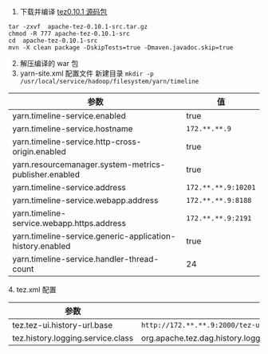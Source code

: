 1. 下载并编译 [tez0.10.1 源码包](https://dlcdn.apache.org/tez/0.10.1/) 
```
tar -zxvf  apache-tez-0.10.1-src.tar.gz
chmod -R 777 apache-tez-0.10.1-src
cd  apache-tez-0.10.1-src
mvn -X clean package -DskipTests=true -Dmaven.javadoc.skip=true
```
2. 解压编译的 war 包
3. yarn-site.xml 配置文件 
新建目录 `mkdir -p /usr/local/service/hadoop/filesystem/yarn/timeline`
<table>
<thead>
<tr>
<th>参数</th>
<th>值</th>
</tr>
</thead>
<tbody><tr>
<td>yarn.timeline-service.enabled</td>
<td>true</td>
</tr>
<tr>
<td>yarn.timeline-service.hostname</td>
<td><code>172.**.**.9</code></td>
</tr>
<tr>
<td>yarn.timeline-service.http-cross-origin.enabled</td>
<td>true</td>
</tr>
<tr>
<td>yarn.resourcemanager.system-metrics-publisher.enabled</td>
<td>true</td>
</tr>
<tr>
<td>yarn.timeline-service.address</td>
<td><code>172.**.**.9:10201</code></td>
</tr>
<tr>
<td>yarn.timeline-service.webapp.address</td>
<td><code>172.**.**.9:8188</code></td>
</tr>
<tr>
<td>yarn.timeline-service.webapp.https.address</td>
<td><code>172.**.**.9:2191</code></td>
</tr>
<tr>
<td>yarn.timeline-service.generic-application-history.enabled</td>
<td>true</td>
</tr>
<tr>
<td>yarn.timeline-service.handler-thread-count</td>
<td>24</td>
</tr>
</tbody></table>
4. tez.xml 配置
<table>
<thead>
<tr>
<th>参数</th>
<th>值</th>
</tr>
</thead>
<tbody><tr>
<td>tez.tez-ui.history-url.base</td>
<td><code>http://172.**.**.9:2000/tez-ui/</code></td>
</tr>
<tr>
<td>tez.history.logging.service.class</td>
<td>org.apache.tez.dag.history.logging.ats.ATSHistoryLoggingService</td>
</tr>
</tbody></table>
